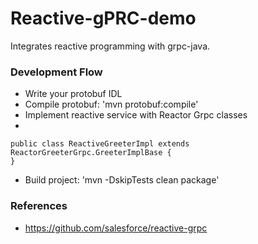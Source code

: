 Reactive-gPRC-demo
===================

Integrates reactive programming with grpc-java.

### Development Flow

* Write your protobuf IDL
* Compile protobuf:  'mvn protobuf:compile'
* Implement reactive service with Reactor Grpc classes
* 
```
public class ReactiveGreeterImpl extends ReactorGreeterGrpc.GreeterImplBase {
}
```

* Build project: 'mvn -DskipTests clean package'


### References

* https://github.com/salesforce/reactive-grpc